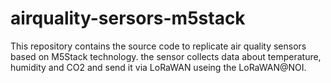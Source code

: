 # airquality-sersors-m5stack
This repository contains the source code to replicate air quality sensors based on M5Stack technology. the sensor collects data about temperature, humidity and CO2 and send it via LoRaWAN useing the LoRaWAN@NOI.
